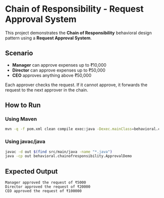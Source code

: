 # Chain of Responsibility - Request Approval System

This project demonstrates the **Chain of Responsibility** behavioral design pattern using a **Request Approval System**.

## Scenario

- **Manager** can approve expenses up to ₹10,000  
- **Director** can approve expenses up to ₹50,000  
- **CEO** approves anything above ₹50,000  

Each approver checks the request. If it cannot approve, it forwards the request to the next approver in the chain.

## How to Run

### Using Maven
```bash
mvn -q -f pom.xml clean compile exec:java -Dexec.mainClass=behavioral.chainofresponsibility.ApprovalDemo
```

### Using javac/java
```bash
javac -d out $(find src/main/java -name "*.java")
java -cp out behavioral.chainofresponsibility.ApprovalDemo
```

## Expected Output

```
Manager approved the request of ₹5000
Director approved the request of ₹20000
CEO approved the request of ₹100000
```
